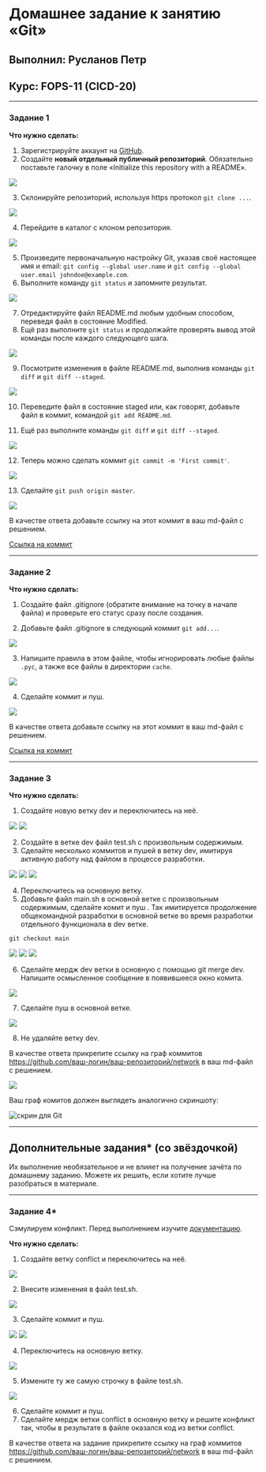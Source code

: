 # Домашнее задание к занятию «Git»
## Выполнил: Русланов Петр
## Курс: FOPS-11 (CICD-20) 

---

### Задание 1

**Что нужно сделать:**

1. Зарегистрируйте аккаунт на [GitHub](https://github.com/).
2. Создайте  **новый отдельный публичный репозиторий**. Обязательно поставьте галочку в поле «Initialize this repository with a README».

<img src = "img/8-01-001.png">

3. Склонируйте репозиторий, используя https протокол `git clone ...`.

<img src = "img/8-01-002.png">

4. Перейдите в каталог с клоном репозитория.

<img src = "img/8-01-003.png">

5. Произведите первоначальную настройку Git, указав своё настоящее имя и email: `git config --global user.name` и `git config --global user.email johndoe@example.com`.
6. Выполните команду `git status` и запомните результат.

<img src = "img/8-01-004.png">

7. Отредактируйте файл README.md любым удобным способом, переведя файл в состояние Modified.
8. Ещё раз выполните `git status` и продолжайте проверять вывод этой команды после каждого следующего шага.

<img src = "img/8-01-006.png">

9. Посмотрите изменения в файле README.md, выполнив команды `git diff` и `git diff --staged`.

<img src = "img/8-01-008.png">

10. Переведите файл в состояние staged или, как говорят, добавьте файл в коммит, командой `git add README.md`.

11. Ещё раз выполните команды `git diff` и `git diff --staged`.

<img src = "img/8-01-009.png">

12. Теперь можно сделать коммит `git commit -m 'First commit'`.

<img src = "img/8-01-010.png">

13. Сделайте `git push origin master`.

<img src = "img/8-01-012.png">

В качестве ответа добавьте ссылку на этот коммит в ваш md-файл с решением.

[Ссылка на коммит](https://github.com/pruslanov/git_test_rep/commit/ed32e381e76cf87b5a8a443a82f61d79021f6036)

---

### Задание 2

**Что нужно сделать:**

1. Создайте файл .gitignore (обратите внимание на точку в начале файла) и проверьте его статус сразу после создания.

2. Добавьте файл .gitignore в следующий коммит `git add...`.

<img src = "img/8-01-013.png">

3. Напишите правила в этом файле, чтобы игнорировать любые файлы `.pyc`, а также все файлы в директории `cache`.

<img src = "img/8-01-014.png">

4. Сделайте коммит и пуш.

<img src = "img/8-01-015.png">

В качестве ответа добавьте ссылку на этот коммит в ваш md-файл с решением.

[Ссылка на коммит](https://github.com/pruslanov/git_test_rep/commit/e6e8ab70535f571d6132bee9456221d6d5e7b4bb)

---

### Задание 3

**Что нужно сделать:**

1. Создайте новую ветку dev и переключитесь на неё.

<img src = "img/8-01-016.png">
<img src = "img/8-01-017.png">

2. Создайте в ветке dev файл test.sh с произвольным содержимым.
3. Сделайте несколько коммитов и пушей  в ветку dev, имитируя активную работу над  файлом в процессе разработки.

<img src = "img/8-01-018.png">
<img src = "img/8-01-019.png">
<img src = "img/8-01-020.png">

4. Переключитесь на основную ветку.
5. Добавьте файл main.sh в основной ветке с произвольным содержимым, сделайте комит и пуш . Так имитируется продолжение общекомандной разработки в основной ветке во время разработки отдельного функционала в dev  ветке.

`git checkout main`

<img src = "img/8-01-021_new.png">
<img src = "img/8-01-022.png">
<img src = "img/8-01-023.png">

6. Сделайте мердж dev ветки в основную с помощью git merge dev. Напишите осмысленное сообщение в появившееся окно комита.

<img src = "img/8-01-024.png">


7. Сделайте пуш в основной ветке.

<img src = "img/8-01-025.png">

8. Не удаляйте ветку dev.

В качестве ответа прикрепите ссылку на граф коммитов https://github.com/ваш-логин/ваш-репозиторий/network в ваш md-файл с решением.

<img src = "img/8-01-026.png">

Ваш граф комитов должен выглядеть аналогично скриншоту:   

![скрин для Git](https://github.com/netology-code/sdvps-homeworks/assets/77622076/e73589cf-7e97-40e5-ac01-d1d55376f1b9)

---
## Дополнительные задания* (со звёздочкой)

Их выполнение необязательное и не влияет на получение зачёта по домашнему заданию. Можете их решить, если хотите лучше разобраться в материале.

---
### Задание 4*

Сэмулируем конфликт. Перед выполнением изучите [документацию](https://git-scm.com/book/ru/v2/%D0%98%D0%BD%D1%81%D1%82%D1%80%D1%83%D0%BC%D0%B5%D0%BD%D1%82%D1%8B-Git-%D0%9F%D1%80%D0%BE%D0%B4%D0%B2%D0%B8%D0%BD%D1%83%D1%82%D0%BE%D0%B5-%D1%81%D0%BB%D0%B8%D1%8F%D0%BD%D0%B8%D0%B5).

**Что нужно сделать:**

1. Создайте ветку conflict и переключитесь на неё.

<img src = "img/8-01-028.png">

2. Внесите изменения в файл test.sh. 

<img src = "img/8-01-029.png">

3. Сделайте коммит и пуш.

<img src = "img/8-01-030.png">
<img src = "img/8-01-031.png">

4. Переключитесь на основную ветку.

<img src = "img/8-01-032.png">

5. Измените ту же самую строчку в файле test.sh.

<img src = "img/8-01-033.png">

6. Сделайте коммит и пуш.
7. Сделайте мердж ветки conflict в основную ветку и решите конфликт так, чтобы в результате в файле оказался код из ветки conflict.

В качестве ответа на задание прикрепите ссылку на граф коммитов https://github.com/ваш-логин/ваш-репозиторий/network в ваш md-файл с решением.